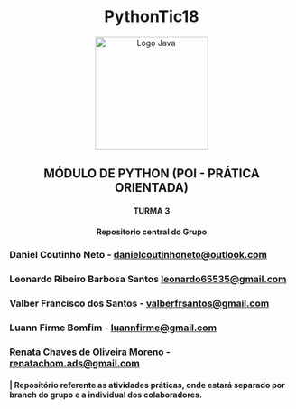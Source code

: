 <h1 align="center">PythonTic18</h1>


<div align="center">
  <img src="https://raw.githubusercontent.com/jmnote/z-icons/master/svg/python.svg" alt="Logo Java" width="200">
</div>


<h2 align="center">MÓDULO DE PYTHON (POI - PRÁTICA ORIENTADA)</h2>
<h4 align="center">TURMA 3</h4>
<h4 align="center">Repositorio central do Grupo</h4>

### Daniel Coutinho Neto - danielcoutinhoneto@outlook.com 
### Leonardo Ribeiro Barbosa Santos leonardo65535@gmail.com
### Valber Francisco dos Santos - valberfrsantos@gmail.com
### Luann Firme Bomfim - luannfirme@gmail.com
### Renata Chaves de Oliveira Moreno - renatachom.ads@gmail.com
 
#### | Repositório referente as atividades práticas, onde estará separado por branch do grupo e a individual dos colaboradores. 

